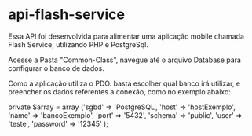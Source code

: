 # api-flash-service
Essa API foi desenvolvida para alimentar uma aplicação mobile chamada Flash Service, utilizando PHP e PostgreSql.


Acesse a Pasta "Common-Class", navegue até o arquivo Database para configurar o banco de dados.

Como a aplicação utiliza o PDO. basta escolher qual banco irá utilizar, e preencher os dados referentes a conexão, como no exemplo abaixo:

private $array = array ('sgbd'		=> 'PostgreSQL',
                        'host'		=> 'hostExemplo',
                        'name'		=> 'bancoExemplo',
                        'port'		=> '5432',
                        'schema'	=> 'public',
                        'user'		=> 'teste',
                        'password' 	=> '12345'
                       );
